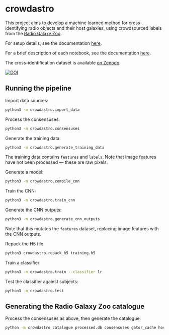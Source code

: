 # crowdastro

This project aims to develop a machine learned method for cross-identifying radio objects and their host galaxies, using crowdsourced labels from the [Radio Galaxy Zoo](http://radio.galaxyzoo.org).

For setup details, see the documentation [here](docs/setup.md).

For a brief description of each notebook, see the documentation [here](docs/notebooks.md).

The cross-identification dataset is available [on Zenodo](http://dx.doi.org/10.5281/zenodo.58316).

[![DOI](https://zenodo.org/badge/doi/10.5281/zenodo.58316.svg)](http://dx.doi.org/10.5281/zenodo.58316)

## Running the pipeline

Import data sources:

```bash
python3 -m crowdastro.import_data
```

Process the consensuses:

```bash
python3 -m crowdastro.consensuses
```

Generate the training data:

```bash
python3 -m crowdastro.generate_training_data
```

The training data contains `features` and `labels`. Note that image features have not been processed &mdash; these are raw pixels.

Generate a model:

```bash
python3 -m crowdastro.compile_cnn
```

Train the CNN:

```bash
python3 -m crowdastro.train_cnn
```

Generate the CNN outputs:

```bash
python3 -m crowdastro.generate_cnn_outputs
```

Note that this mutates the `features` dataset, replacing image features with the CNN outputs.

Repack the H5 file:

```bash
python3 crowdastro.repack_h5 training.h5
```

Train a classifier:

```bash
python3 -m crowdastro.train --classifier lr
```

Test the classifier against subjects:

```bash
python3 -m crowdastro.test
```

## Generating the Radio Galaxy Zoo catalogue

Process the consensuses as above, then generate the catalogue:

```bash
python -m crowdastro catalogue processed.db consensuses gator_cache hosts radio_components --atlas
```
